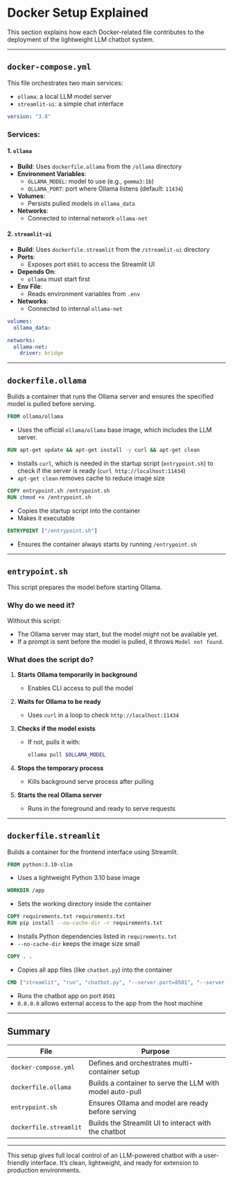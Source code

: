 # Docker Setup Explained

This section explains how each Docker-related file contributes to the deployment of the lightweight LLM chatbot system.

---

## `docker-compose.yml`

This file orchestrates two main services:

- `ollama`: a local LLM model server  
- `streamlit-ui`: a simple chat interface

```yaml
version: "3.8"
```

### Services:

#### 1. `ollama`

- **Build**: Uses `dockerfile.ollama` from the `/ollama` directory  
- **Environment Variables**:  
  - `OLLAMA_MODEL`: model to use (e.g., `gemma3:1b`)  
  - `OLLAMA_PORT`: port where Ollama listens (default: `11434`)  
- **Volumes**:  
  - Persists pulled models in `ollama_data`  
- **Networks**:  
  - Connected to internal network `ollama-net`

#### 2. `streamlit-ui`

- **Build**: Uses `dockerfile.streamlit` from the `/streamlit-ui` directory  
- **Ports**:  
  - Exposes port `8501` to access the Streamlit UI  
- **Depends On**:  
  - `ollama` must start first  
- **Env File**:  
  - Reads environment variables from `.env`  
- **Networks**:  
  - Connected to internal `ollama-net`  

```yaml
volumes:
  ollama_data:

networks:
  ollama-net:
    driver: bridge
```

---

## `dockerfile.ollama`

Builds a container that runs the Ollama server and ensures the specified model is pulled before serving.

```dockerfile
FROM ollama/ollama
```

- Uses the official `ollama/ollama` base image, which includes the LLM server.

```dockerfile
RUN apt-get update && apt-get install -y curl && apt-get clean
```

- Installs `curl`, which is needed in the startup script (`entrypoint.sh`) to check if the server is ready (`curl http://localhost:11434`)  
- `apt-get clean` removes cache to reduce image size

```dockerfile
COPY entrypoint.sh /entrypoint.sh
RUN chmod +x /entrypoint.sh
```

- Copies the startup script into the container  
- Makes it executable

```dockerfile
ENTRYPOINT ["/entrypoint.sh"]
```

- Ensures the container always starts by running `/entrypoint.sh`

---

## `entrypoint.sh`

This script prepares the model before starting Ollama.

### Why do we need it?

Without this script:

- The Ollama server may start, but the model might not be available yet.
- If a prompt is sent before the model is pulled, it throws `Model not found`.

### What does the script do?

1. **Starts Ollama temporarily in background**  
   - Enables CLI access to pull the model

2. **Waits for Ollama to be ready**  
   - Uses `curl` in a loop to check `http://localhost:11434`

3. **Checks if the model exists**  
   - If not, pulls it with:  
     ```sh
     ollama pull $OLLAMA_MODEL
     ```

4. **Stops the temporary process**  
   - Kills background serve process after pulling

5. **Starts the real Ollama server**  
   - Runs in the foreground and ready to serve requests

---

## `dockerfile.streamlit`

Builds a container for the frontend interface using Streamlit.

```dockerfile
FROM python:3.10-slim
```

- Uses a lightweight Python 3.10 base image

```dockerfile
WORKDIR /app
```

- Sets the working directory inside the container

```dockerfile
COPY requirements.txt requirements.txt
RUN pip install --no-cache-dir -r requirements.txt
```

- Installs Python dependencies listed in `requirements.txt`  
- `--no-cache-dir` keeps the image size small

```dockerfile
COPY . .
```

- Copies all app files (like `chatbot.py`) into the container

```dockerfile
CMD ["streamlit", "run", "chatbot.py", "--server.port=8501", "--server.address=0.0.0.0"]
```

- Runs the chatbot app on port `8501`  
- `0.0.0.0` allows external access to the app from the host machine

---

## Summary

| File                   | Purpose                                                  |
|------------------------|----------------------------------------------------------|
| `docker-compose.yml`   | Defines and orchestrates multi-container setup           |
| `dockerfile.ollama`    | Builds a container to serve the LLM with model auto-pull |
| `entrypoint.sh`        | Ensures Ollama and model are ready before serving        |
| `dockerfile.streamlit` | Builds the Streamlit UI to interact with the chatbot     |

---

This setup gives full local control of an LLM-powered chatbot with a user-friendly interface. It’s clean, lightweight, and ready for extension to production environments.

